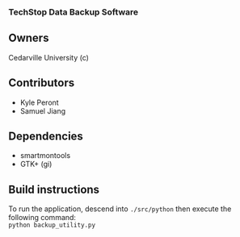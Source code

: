 ### TechStop Data Backup Software

## Owners

Cedarville University (c)

## Contributors

- Kyle Peront
- Samuel Jiang

## Dependencies

- smartmontools
- GTK+ (gi)

## Build instructions

To run the application, descend into `./src/python` then execute the following command:<br>`python backup_utility.py`
